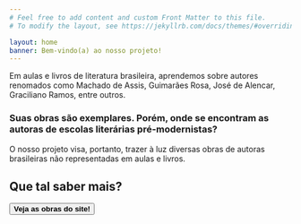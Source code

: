 ```yaml
---
# Feel free to add content and custom Front Matter to this file.
# To modify the layout, see https://jekyllrb.com/docs/themes/#overriding-theme-defaults

layout: home
banner: Bem-vindo(a) ao nosso projeto!
---
```


<script>
    let bgr = document.getElementById("bgr");
    let book = document.getElementById("book");
    let title = document.getElementById("title");

    window.addEventListener("scroll", function()
    {
        var scrollYValue = window.scrollY;

        bgr.style.top = -scrollYValue * 0.75 + 'px';
        book.style.top = -scrollYValue * 0.5 + 'px';
        title.style.top = -scrollYValue * 0.25 + 'px';
    });
</script>

<p> Em aulas e livros de literatura brasileira, aprendemos sobre autores renomados como Machado de Assis, Guimarães Rosa, José de Alencar, Graciliano Ramos, entre outros. </p>
<h3>Suas obras são exemplares. Porém, onde se encontram as autoras de escolas literárias pré-modernistas?</h3>

<p>O nosso projeto visa, portanto, trazer à luz diversas obras de autoras brasileiras não representadas em aulas e livros.</p>

<h2>Que tal saber mais?</h2>
<button class="button" onclick='window.open("{{ site.url }}/obras","_self")'><b>Veja as obras do site!</b></button>
